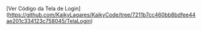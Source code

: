 [Ver Código da Tela de Login] (https://github.com/KaikyLagares/KaikyCode/tree/7211b7cc460bb8bdfee44ae201c334123c758045/TelaLogin)
